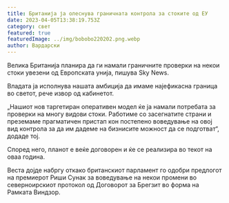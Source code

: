 ```yaml
---
title: Британија ја олеснува граничната контрола за стоките од ЕУ
date: 2023-04-05T13:38:19.753Z
category: свет
featured: true
featuredImage: ../img/bobobo220202.png.webp
author: Вардарски
---
```


Велика Британија планира да ги намали граничните проверки на некои стоки увезени од Европската унија, пишува Sky News.

Владата ја исполнува нашата амбиција да имаме најефикасна граница во светот, рече извор од кабинетот.

„Нашиот нов таргетиран оперативен модел ќе ја намали потребата за проверки на многу видови стоки. Работиме со засегнатите страни и преземаме прагматичен пристап кон постепено воведување на овој вид контрола за да им дадеме на бизнисите можност да се подготват“, додаде тој.

Според него, планот е веќе договорен и ќе се реализира во текот на оваа година.

Веста дојде набргу откако британскиот парламент го одобри предлогот на премиерот Риши Сунак за воведување на некои промени во северноирскиот протокол од Договорот за Брегзит во форма на Рамката Виндзор.
